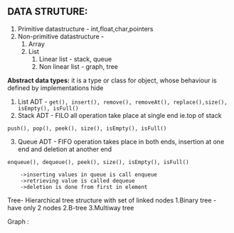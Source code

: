 ## DATA STRUTURE:
1. Primitive datastructure - int,float,char,pointers
2. Non-primitive datastructure - 
	1. Array
	2. List
		1. Linear list - stack, queue
		2. Non linear list - graph, tree


**Abstract data types:** it is a type or class for object, whose behaviour is defined by implementations hide
1. List ADT -  ``` get(), insert(), remove(), removeAt(), replace(),size(), isEmpty(), isFull() ```
2. Stack ADT - FILO all operation take place at single end ie.top of stack 
```
push(), pop(), peek(), size(), isEmpty(), isFull()
```
3. Queue ADT - FIFO operation takes place in both ends, insertion at one end and deletion at another end
```
enqueue(), dequeue(), peek(), size(), isEmpty(), isFull()
```
		->inserting values in queue is call enqueue
		->retrieving value is called dequeue
		->deletion is done from first in element
	
Tree- 	Hierarchical tree structure with set of linked nodes
	1.Binary tree - have only 2 nodes
	2.B-tree
	3.Multiway tree

Graph : 
